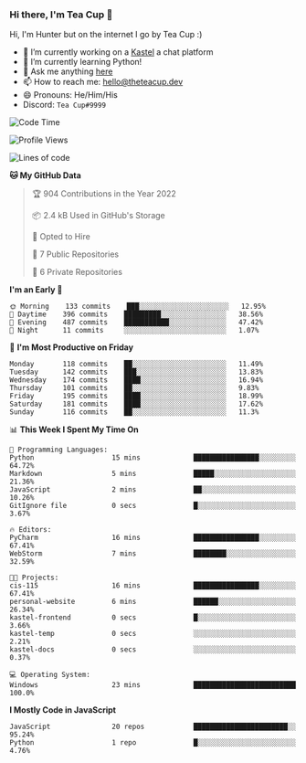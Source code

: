### Hi there, I'm Tea Cup 👋 

Hi, I'm Hunter but on the internet I go by Tea Cup :)

- 🔭 I’m currently working on a [Kastel](https://github.com/Kastelll) a chat platform
- 🌱 I’m currently learning Python!
- 💬 Ask me anything [here](https://github.com/TheTeaCup/TheTeaCup/issues)
- 📫 How to reach me: [hello@theteacup.dev](mailto:hello@theteacup.dev)
- 😄 Pronouns: He/Him/His
- Discord: `Tea Cup#9999`

<!--START_SECTION:waka-->
![Code Time](http://img.shields.io/badge/Code%20Time-238%20hrs%2016%20mins-blue)

![Profile Views](http://img.shields.io/badge/Profile%20Views-14-blue)

![Lines of code](https://img.shields.io/badge/From%20Hello%20World%20I%27ve%20Written-70%20Thousand%20lines%20of%20code-blue)

**🐱 My GitHub Data** 

> 🏆 904 Contributions in the Year 2022
 > 
> 📦 2.4 kB Used in GitHub's Storage 
 > 
> 💼 Opted to Hire
 > 
> 📜 7 Public Repositories 
 > 
> 🔑 6 Private Repositories  
 > 
**I'm an Early 🐤** 

```text
🌞 Morning    133 commits    ███░░░░░░░░░░░░░░░░░░░░░░   12.95% 
🌆 Daytime    396 commits    █████████░░░░░░░░░░░░░░░░   38.56% 
🌃 Evening    487 commits    ███████████░░░░░░░░░░░░░░   47.42% 
🌙 Night      11 commits     ░░░░░░░░░░░░░░░░░░░░░░░░░   1.07%

```
📅 **I'm Most Productive on Friday** 

```text
Monday       118 commits    ██░░░░░░░░░░░░░░░░░░░░░░░   11.49% 
Tuesday      142 commits    ███░░░░░░░░░░░░░░░░░░░░░░   13.83% 
Wednesday    174 commits    ████░░░░░░░░░░░░░░░░░░░░░   16.94% 
Thursday     101 commits    ██░░░░░░░░░░░░░░░░░░░░░░░   9.83% 
Friday       195 commits    ████░░░░░░░░░░░░░░░░░░░░░   18.99% 
Saturday     181 commits    ████░░░░░░░░░░░░░░░░░░░░░   17.62% 
Sunday       116 commits    ██░░░░░░░░░░░░░░░░░░░░░░░   11.3%

```


📊 **This Week I Spent My Time On** 

```text
💬 Programming Languages: 
Python                   15 mins             ████████████████░░░░░░░░░   64.72% 
Markdown                 5 mins              █████░░░░░░░░░░░░░░░░░░░░   21.36% 
JavaScript               2 mins              ██░░░░░░░░░░░░░░░░░░░░░░░   10.26% 
GitIgnore file           0 secs              █░░░░░░░░░░░░░░░░░░░░░░░░   3.67%

🔥 Editors: 
PyCharm                  16 mins             ████████████████░░░░░░░░░   67.41% 
WebStorm                 7 mins              ████████░░░░░░░░░░░░░░░░░   32.59%

🐱‍💻 Projects: 
cis-115                  16 mins             ████████████████░░░░░░░░░   67.41% 
personal-website         6 mins              ██████░░░░░░░░░░░░░░░░░░░   26.34% 
kastel-frontend          0 secs              █░░░░░░░░░░░░░░░░░░░░░░░░   3.66% 
kastel-temp              0 secs              ░░░░░░░░░░░░░░░░░░░░░░░░░   2.21% 
kastel-docs              0 secs              ░░░░░░░░░░░░░░░░░░░░░░░░░   0.37%

💻 Operating System: 
Windows                  23 mins             █████████████████████████   100.0%

```

**I Mostly Code in JavaScript** 

```text
JavaScript               20 repos            ███████████████████████░░   95.24% 
Python                   1 repo              █░░░░░░░░░░░░░░░░░░░░░░░░   4.76%

```



<!--END_SECTION:waka-->

